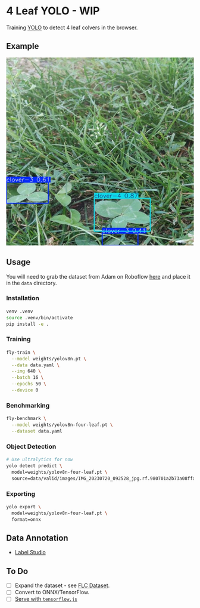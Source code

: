 # 4 Leaf YOLO - WIP

Training [YOLO](https://docs.ultralytics.com/models/yolov8/#how-do-i-train-a-yolov8-model) to detect 4 leaf colvers in the browser.

## Example

![prediction](assets/prediction-2.jpg)

## Usage

You will need to grab the dataset from Adam on Roboflow [here](https://universe.roboflow.com/adam-fonagy/hunting-for-four-leaf-clovers) and place it in the `data` directory.

### Installation

```bash
venv .venv
source .venv/bin/activate
pip install -e .
```

### Training

```bash
fly-train \
  --model weights/yolov8n.pt \
  --data data.yaml \
  --img 640 \
  --batch 16 \
  --epochs 50 \
  --device 0
```

### Benchmarking

```bash
fly-benchmark \
  --model weights/yolov8n-four-leaf.pt \
  --dataset data.yaml
```

### Object Detection

```bash
# Use ultralytics for now
yolo detect predict \
  model=weights/yolov8n-four-leaf.pt \
  source=data/valid/images/IMG_20230720_092528_jpg.rf.980701a2b73a08ffa62ef76bdfb47d6e.jpg
```

### Exporting

```bash
yolo export \
  model=weights/yolov8n-four-leaf.pt \
  format=onnx
```

## Data Annotation
- [Label Studio](https://labelstud.io/)


## To Do

- [ ] Expand the dataset - see [FLC Dataset](https://biomedicalcomputervision.uniandes.edu.co/publications/finding-four-leaf-clovers-a-benchmark-for-fine-grained-object-localization/).
- [ ] Convert to ONNX/TensorFlow.
- [ ] [Serve with `tensorflow.js`](https://github.com/Hyuto/yolov8-tfjs)
